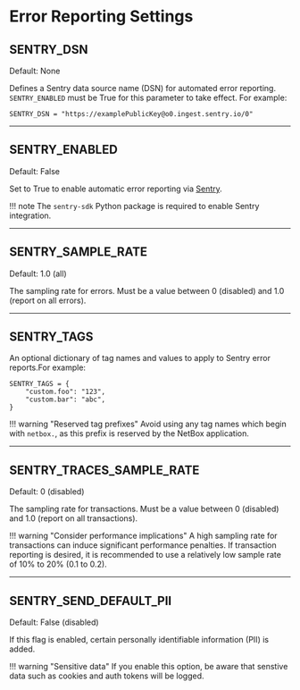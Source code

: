# Error Reporting Settings

## SENTRY_DSN

Default: None

Defines a Sentry data source name (DSN) for automated error reporting. `SENTRY_ENABLED` must be True for this parameter to take effect. For example:

```
SENTRY_DSN = "https://examplePublicKey@o0.ingest.sentry.io/0"
```

---

## SENTRY_ENABLED

Default: False

Set to True to enable automatic error reporting via [Sentry](https://sentry.io/).

!!! note
    The `sentry-sdk` Python package is required to enable Sentry integration.

---

## SENTRY_SAMPLE_RATE

Default: 1.0 (all)

The sampling rate for errors. Must be a value between 0 (disabled) and 1.0 (report on all errors).

---

## SENTRY_TAGS

An optional dictionary of tag names and values to apply to Sentry error reports.For example:

```
SENTRY_TAGS = {
    "custom.foo": "123",
    "custom.bar": "abc",
}
```

!!! warning "Reserved tag prefixes"
    Avoid using any tag names which begin with `netbox.`, as this prefix is reserved by the NetBox application.

---

## SENTRY_TRACES_SAMPLE_RATE

Default: 0 (disabled)

The sampling rate for transactions. Must be a value between 0 (disabled) and 1.0 (report on all transactions).

!!! warning "Consider performance implications"
    A high sampling rate for transactions can induce significant performance penalties. If transaction reporting is desired, it is recommended to use a relatively low sample rate of 10% to 20% (0.1 to 0.2).

---

## SENTRY_SEND_DEFAULT_PII

Default: False (disabled)

If this flag is enabled, certain personally identifiable information (PII) is added.

!!! warning "Sensitive data"
    If you enable this option, be aware that senstive data such as cookies and auth tokens will be logged.

